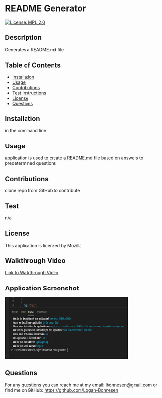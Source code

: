 # README Generator
[![License: MPL 2.0](https://img.shields.io/badge/License-MPL_2.0-brightgreen.svg)](https://opensource.org/licenses/MPL-2.0)  
## Description 
Generates a README.md file

## Table of Contents
* [Installation](#installation)
* [Usage](#usage)
* [Contributions](#contributions)
* [Test Instructions](#test)
* [License](#license)
* [Questions](#questions)

## Installation
in the command line

## Usage
application is used to create a README.md file based on answers to predetermined questions

## Contributions
clone repo from GitHub to contribute

## Test
n/a

## License
This application is licensed by Mozilla

## Walkthrough Video
[Link to Walkthrough Video](https://watch.screencastify.com/v/M77XkWaJOAOl0Nva018W)

## Application Screenshot
<img src="images\screenshot-of-application-in-terminal.PNG" alt="screenshot of terminal application" height="200px" width="400px"/> 

## Questions
For any questions you can reach me at my email: lbonnesen@gmail.com
or find me on GitHub: https://github.com/Logan-Bonnesen
